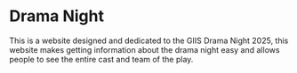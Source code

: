 # Drama Night
This is a website designed and dedicated to the GIIS Drama Night 2025, this website makes getting information about the drama night easy and allows people to see the entire cast and team of the play.
